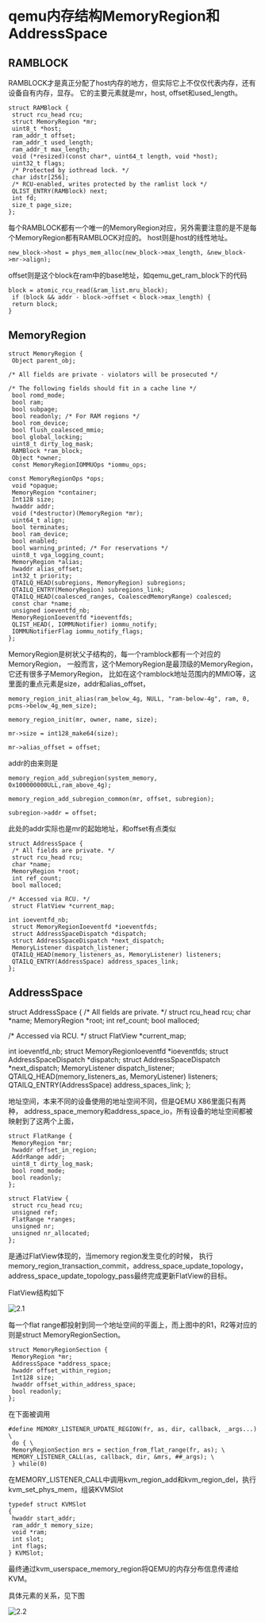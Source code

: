 # qemu内存结构MemoryRegion和AddressSpace

## RAMBLOCK

RAMBLOCK才是真正分配了host内存的地方，但实际它上不仅仅代表内存，还有设备自有内存，显存。
它的主要元素就是mr，host, offset和used_length。

	struct RAMBlock {
	 struct rcu_head rcu;
	 struct MemoryRegion *mr;
	 uint8_t *host;
	 ram_addr_t offset;
	 ram_addr_t used_length;
	 ram_addr_t max_length;
	 void (*resized)(const char*, uint64_t length, void *host);
	 uint32_t flags;
	 /* Protected by iothread lock. */
	 char idstr[256];
	 /* RCU-enabled, writes protected by the ramlist lock */
	 QLIST_ENTRY(RAMBlock) next;
	 int fd;
	 size_t page_size;
	};
	
每个RAMBLOCK都有一个唯一的MemoryRegion对应，另外需要注意的是不是每个MemoryRegion都有RAMBLOCK对应的。
host则是host的线性地址。

	new_block->host = phys_mem_alloc(new_block->max_length, &new_block->mr->align);

offset则是这个block在ram中的base地址，如qemu_get_ram_block下的代码

	block = atomic_rcu_read(&ram_list.mru_block);
	 if (block && addr - block->offset < block->max_length) {
	 return block;
	}
	
## MemoryRegion

	struct MemoryRegion {
	 Object parent_obj;

	/* All fields are private - violators will be prosecuted */

	/* The following fields should fit in a cache line */
	 bool romd_mode;
	 bool ram;
	 bool subpage;
	 bool readonly; /* For RAM regions */
	 bool rom_device;
	 bool flush_coalesced_mmio;
	 bool global_locking;
	 uint8_t dirty_log_mask;
	 RAMBlock *ram_block;
	 Object *owner;
	 const MemoryRegionIOMMUOps *iommu_ops;

	const MemoryRegionOps *ops;
	 void *opaque;
	 MemoryRegion *container;
	 Int128 size;
	 hwaddr addr;
	 void (*destructor)(MemoryRegion *mr);
	 uint64_t align;
	 bool terminates;
	 bool ram_device;
	 bool enabled;
	 bool warning_printed; /* For reservations */
	 uint8_t vga_logging_count;
	 MemoryRegion *alias;
	 hwaddr alias_offset;
	 int32_t priority;
	 QTAILQ_HEAD(subregions, MemoryRegion) subregions;
	 QTAILQ_ENTRY(MemoryRegion) subregions_link;
	 QTAILQ_HEAD(coalesced_ranges, CoalescedMemoryRange) coalesced;
	 const char *name;
	 unsigned ioeventfd_nb;
	 MemoryRegionIoeventfd *ioeventfds;
	 QLIST_HEAD(, IOMMUNotifier) iommu_notify;
	 IOMMUNotifierFlag iommu_notify_flags;
	};

MemoryRegion是树状父子结构的，每一个ramblock都有一个对应的MemoryRegion，
一般而言，这个MemoryRegion是最顶级的MemoryRegion，它还有很多子MemoryRegion，
比如在这个ramblock地址范围内的MMIO等，这里面的重点元素是size，addr和alias_offset，

	memory_region_init_alias(ram_below_4g, NULL, "ram-below-4g", ram, 0, pcms->below_4g_mem_size);

	memory_region_init(mr, owner, name, size);

	mr->size = int128_make64(size);

	mr->alias_offset = offset;
	
addr的由来则是

	memory_region_add_subregion(system_memory, 0x100000000ULL,ram_above_4g);

	memory_region_add_subregion_common(mr, offset, subregion);

	subregion->addr = offset;
	
此处的addr实际也是mr的起始地址，和offset有点类似

	struct AddressSpace {
	 /* All fields are private. */
	 struct rcu_head rcu;
	 char *name;
	 MemoryRegion *root;
	 int ref_count;
	 bool malloced;

	/* Accessed via RCU. */
	 struct FlatView *current_map;

	int ioeventfd_nb;
	 struct MemoryRegionIoeventfd *ioeventfds;
	 struct AddressSpaceDispatch *dispatch;
	 struct AddressSpaceDispatch *next_dispatch;
	 MemoryListener dispatch_listener;
	 QTAILQ_HEAD(memory_listeners_as, MemoryListener) listeners;
	 QTAILQ_ENTRY(AddressSpace) address_spaces_link;
	};
	
## AddressSpace

struct AddressSpace {
 /* All fields are private. */
 struct rcu_head rcu;
 char *name;
 MemoryRegion *root;
 int ref_count;
 bool malloced;

/* Accessed via RCU. */
 struct FlatView *current_map;

int ioeventfd_nb;
 struct MemoryRegionIoeventfd *ioeventfds;
 struct AddressSpaceDispatch *dispatch;
 struct AddressSpaceDispatch *next_dispatch;
 MemoryListener dispatch_listener;
 QTAILQ_HEAD(memory_listeners_as, MemoryListener) listeners;
 QTAILQ_ENTRY(AddressSpace) address_spaces_link;
};

地址空间，本来不同的设备使用的地址空间不同，但是QEMU X86里面只有两种，
address_space_memory和address_space_io，所有设备的地址空间都被映射到了这两个上面，

	struct FlatRange {
	 MemoryRegion *mr;
	 hwaddr offset_in_region;
	 AddrRange addr;
	 uint8_t dirty_log_mask;
	 bool romd_mode;
	 bool readonly;
	};

	struct FlatView {
	 struct rcu_head rcu;
	 unsigned ref;
	 FlatRange *ranges;
	 unsigned nr;
	 unsigned nr_allocated;
	};
	
是通过FlatView体现的，当memory region发生变化的时候，
执行memory_region_transaction_commit，address_space_update_topology，
address_space_update_topology_pass最终完成更新FlatView的目标。

FlatView结构如下

![2.1](https://github.com/dong1224/dong1224.github.io/blob/master/_posts/201901/2.1.png?raw=true)

每一个flat range都投射到同一个地址空间的平面上，而上图中的R1，R2等对应的则是struct MemoryRegionSection。

	struct MemoryRegionSection {
	 MemoryRegion *mr;
	 AddressSpace *address_space;
	 hwaddr offset_within_region;
	 Int128 size;
	 hwaddr offset_within_address_space;
	 bool readonly;
	};
	
在下面被调用

	#define MEMORY_LISTENER_UPDATE_REGION(fr, as, dir, callback, _args...) \
	 do { \
	 MemoryRegionSection mrs = section_from_flat_range(fr, as); \
	 MEMORY_LISTENER_CALL(as, callback, dir, &mrs, ##_args); \
	 } while(0)
	 
在MEMORY_LISTENER_CALL中调用kvm_region_add和kvm_region_del，执行kvm_set_phys_mem，组装KVMSlot

	typedef struct KVMSlot
	{
	 hwaddr start_addr;
	 ram_addr_t memory_size;
	 void *ram;
	 int slot;
	 int flags;
	} KVMSlot;
	
最终通过kvm_userspace_memory_region将QEMU的内存分布信息传递给KVM。

具体元素的关系，见下图

![2.2](https://github.com/dong1224/dong1224.github.io/blob/master/_posts/201901/2.2.jpg?raw=true)